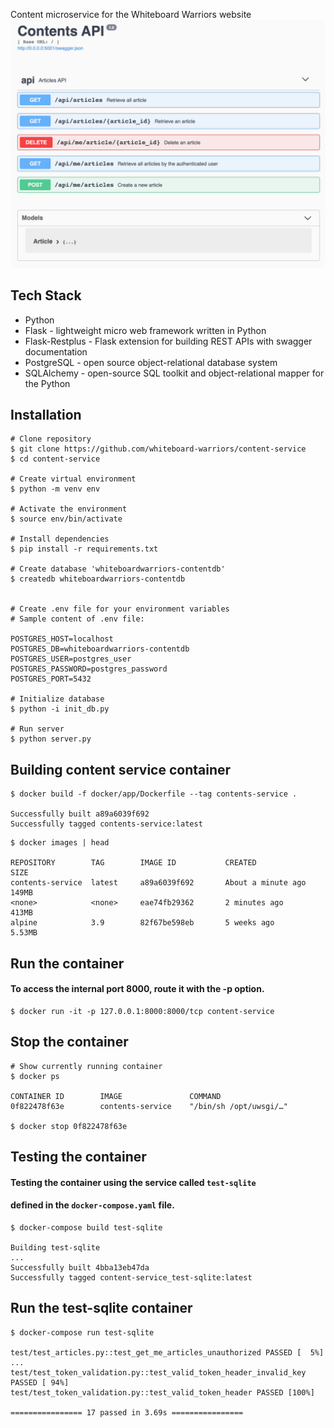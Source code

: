 Content microservice for the Whiteboard Warriors website
![](contents_api.png)

## Tech Stack
- Python
- Flask - lightweight micro web framework written in Python
- Flask-Restplus - Flask extension for building REST APIs with swagger documentation
- PostgreSQL - open source object-relational database system
- SQLAlchemy - open-source SQL toolkit and object-relational mapper for the Python


## Installation
```
# Clone repository
$ git clone https://github.com/whiteboard-warriors/content-service
$ cd content-service

# Create virtual environment
$ python -m venv env

# Activate the environment
$ source env/bin/activate

# Install dependencies
$ pip install -r requirements.txt

# Create database 'whiteboardwarriors-contentdb'
$ createdb whiteboardwarriors-contentdb


# Create .env file for your environment variables
# Sample content of .env file:

POSTGRES_HOST=localhost
POSTGRES_DB=whiteboardwarriors-contentdb
POSTGRES_USER=postgres_user
POSTGRES_PASSWORD=postgres_password
POSTGRES_PORT=5432

# Initialize database
$ python -i init_db.py

# Run server
$ python server.py
```

## Building content service container

```
$ docker build -f docker/app/Dockerfile --tag contents-service .

Successfully built a89a6039f692
Successfully tagged contents-service:latest
```

```
$ docker images | head

REPOSITORY        TAG        IMAGE ID           CREATED              SIZE
contents-service  latest     a89a6039f692       About a minute ago   149MB
<none>            <none>     eae74fb29362       2 minutes ago        413MB
alpine            3.9        82f67be598eb       5 weeks ago          5.53MB
```


## Run the container
#### To access the internal port 8000, route it with the -p option.
```
$ docker run -it -p 127.0.0.1:8000:8000/tcp content-service
```

## Stop the container
```
# Show currently running container
$ docker ps

CONTAINER ID        IMAGE               COMMAND
0f822478f63e        contents-service    "/bin/sh /opt/uwsgi/…"

$ docker stop 0f822478f63e
```

## Testing the container
#### Testing the container using the service called `test-sqlite`
#### defined in the `docker-compose.yaml` file.
```
$ docker-compose build test-sqlite

Building test-sqlite
...
Successfully built 4bba13eb47da
Successfully tagged content-service_test-sqlite:latest
```

## Run the test-sqlite container
```
$ docker-compose run test-sqlite

test/test_articles.py::test_get_me_articles_unauthorized PASSED [  5%]
...
test/test_token_validation.py::test_valid_token_header_invalid_key PASSED [ 94%]
test/test_token_validation.py::test_valid_token_header PASSED [100%]

================ 17 passed in 3.69s ================
```